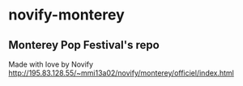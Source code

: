 novify-monterey
===============

Monterey Pop Festival's repo
----------------------------

Made with love by Novify
http://195.83.128.55/~mmi13a02/novify/monterey/officiel/index.html
